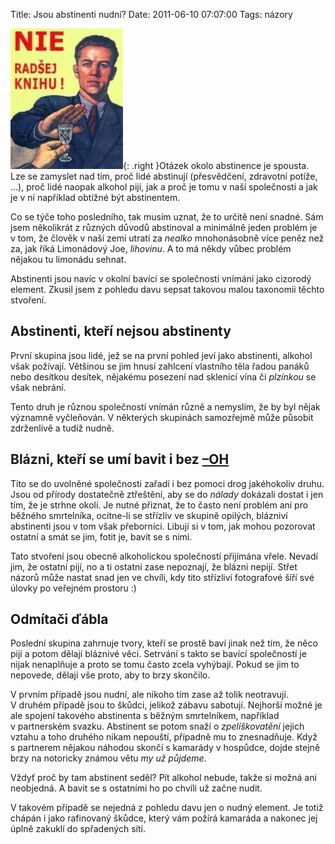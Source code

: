 Title: Jsou abstinenti nudní?
Date: 2011-06-10 07:07:00
Tags: názory

![obrázek](images/143.jpg){: .right }Otázek okolo abstinence je spousta. Lze se zamyslet nad tím, proč lidé abstinují (přesvědčení, zdravotní potíže, …), proč lidé naopak alkohol pijí, jak a proč je tomu v naší společnosti a jak je v ní například obtížné být abstinentem.

Co se týče toho posledního, tak musím uznat, že to určitě není snadné. Sám jsem několikrát z různých důvodů abstinoval a minimálně jeden problém je v tom, že člověk v naší zemi utratí za *nealko* mnohonásobně více peněz než za, jak říká Limonádový Joe, *lihovinu*. A to má někdy vůbec problém nějakou tu limonádu
sehnat.

Abstinenti jsou navíc v okolní bavící se společnosti vnímáni jako cizorodý element. Zkusil jsem z pohledu davu sepsat takovou malou taxonomii těchto stvoření.

## Abstinenti, kteří nejsou abstinenty

První skupina jsou lidé, jež se na první pohled jeví jako abstinenti, alkohol však požívají. Většinou se jim hnusí zahlcení vlastního těla řadou panáků nebo desítkou desítek, nějakému posezení nad sklenicí vína či *plzínkou* se však nebrání.

Tento druh je různou společností vnímán různě a nemyslím, že by byl nějak významně vyčleňován. V některých skupinách samozřejmě může působit zdrženlivě a tudíž nudně.

## Blázni, kteří se umí bavit i bez [–OH](http://cs.wikipedia.org/wiki/Alkoholy)

Tito se do uvolněné společnosti zařadí i bez pomoci drog jakéhokoliv druhu. Jsou od přírody dostatečně ztřeštění, aby se do *nálady* dokázali dostat i jen tím, že je strhne okolí. Je nutné přiznat, že to často není problém ani pro běžného smrtelníka, ocitne-li se střízliv ve skupině opilých, blázniví abstinenti jsou v tom však přeborníci. Libují si v tom, jak mohou pozorovat ostatní a smát se jim, fotit je, bavit se s nimi.

Tato stvoření jsou obecně alkoholickou společností přijímána vřele. Nevadí jim, že ostatní pijí, no a ti ostatní zase nepoznají, že blázni nepijí. Střet názorů může nastat snad jen ve chvíli, kdy tito střízliví fotografové šíří své úlovky po veřejném prostoru :)

## Odmítači ďábla

Poslední skupina zahrnuje tvory, kteří se prostě baví jinak než tím, že něco pijí a potom dělají bláznivé věci. Setrvání s takto se bavící společností je nijak nenaplňuje a proto se tomu často zcela vyhýbají. Pokud se jim to nepovede, dělají vše proto, aby to brzy skončilo.

V prvním případě jsou nudní, ale nikoho tím zase až tolik neotravují. V druhém případě jsou to škůdci, jelikož zábavu sabotují. Nejhorší možné je ale spojení takového abstinenta s běžným smrtelníkem, například v partnerském svazku. Abstinent se potom snaží o *zpelíškovatění* jejich vztahu a toho druhého nikam nepouští, případně mu to znesnadňuje. Když s partnerem nějakou náhodou skončí s kamarády v hospůdce, dojde stejně brzy na notoricky známou větu *my už půjdeme*.

Vždyť proč by tam abstinent seděl? Pít alkohol nebude, takže si možná ani neobjedná. A bavit se s ostatními ho po chvíli už začne nudit.

V takovém případě se nejedná z pohledu davu jen o nudný element. Je totiž chápán i jako rafinovaný škůdce, který vám požírá kamaráda a nakonec jej úplně zakuklí do spřadených sítí.